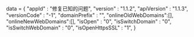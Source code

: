<span id = 'versionData'>data = {
"appId" : "修复已知的问题",
"version" : "1.1.2",
"apiVersion" : "1.1.3",
"versionCode" : "-1",
"domainPrefix" : "",
"onlineOldWebDomains":[],
"onlineNewWebDomains":[],
"isOpen" : "0",
"isSwitchDomain" : "0",
"isSwitchWebDomain" : "0",
"isOpenHttpsSSL" : "1",
}</span>
